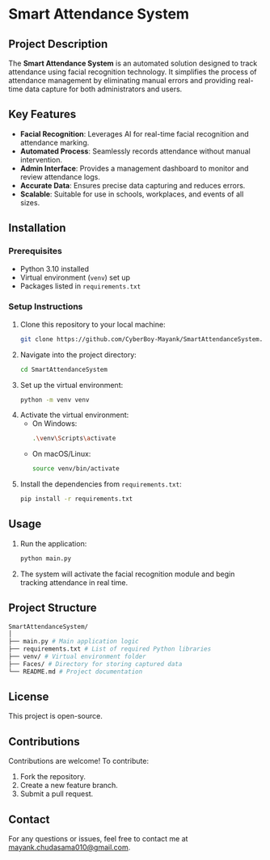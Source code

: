 # Smart Attendance System

## Project Description
The **Smart Attendance System** is an automated solution designed to track attendance using facial recognition technology. It simplifies the process of attendance management by eliminating manual errors and providing real-time data capture for both administrators and users.

## Key Features
- **Facial Recognition**: Leverages AI for real-time facial recognition and attendance marking.
- **Automated Process**: Seamlessly records attendance without manual intervention.
- **Admin Interface**: Provides a management dashboard to monitor and review attendance logs.
- **Accurate Data**: Ensures precise data capturing and reduces errors.
- **Scalable**: Suitable for use in schools, workplaces, and events of all sizes.

## Installation

### Prerequisites
- Python 3.10 installed
- Virtual environment (`venv`) set up
- Packages listed in `requirements.txt`

### Setup Instructions
1. Clone this repository to your local machine:
    ```bash
    git clone https://github.com/CyberBoy-Mayank/SmartAttendanceSystem.git
    ```
2. Navigate into the project directory:
    ```bash
    cd SmartAttendanceSystem
    ```
3. Set up the virtual environment:
    ```bash
    python -m venv venv
    ```
4. Activate the virtual environment:
    - On Windows:
        ```bash
        .\venv\Scripts\activate
        ```
    - On macOS/Linux:
        ```bash
        source venv/bin/activate
        ```
5. Install the dependencies from `requirements.txt`:
    ```bash
    pip install -r requirements.txt
    ```

## Usage
1. Run the application:
    ```bash
    python main.py
    ```
2. The system will activate the facial recognition module and begin tracking attendance in real time.

## Project Structure
 ```bash
SmartAttendanceSystem/
│
├── main.py # Main application logic
├── requirements.txt # List of required Python libraries
├── venv/ # Virtual environment folder
├── Faces/ # Directory for storing captured data
└── README.md # Project documentation
```


## License
This project is open-source.

## Contributions
Contributions are welcome! To contribute:
1. Fork the repository.
2. Create a new feature branch.
3. Submit a pull request.

## Contact
For any questions or issues, feel free to contact me at mayank.chudasama010@gmail.com.

